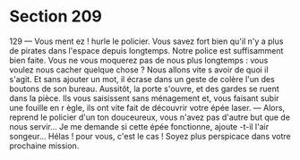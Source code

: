 # Section 209

129
— Vous ment ez ! hurle le policier. Vous savez fort bien qu'il n'y a
plus de pirates dans l'espace depuis longtemps. Notre police est
suffisamment bien faite. Vous ne vous moquerez pas de nous
plus longtemps : vous voulez nous cacher quelque chose ? Nous
allons vite s avoir de quoi il s'agit.
Et sans ajouter un mot, il écrase dans un geste de colère l'un des
boutons de son bureau. Aussitôt, la porte s'ouvre, et des gardes
se ruent dans la pièce. Ils vous saisissent sans ménagement et,
vous faisant subir une fouille en r ègle, ils ont vite fait de
découvrir votre épée laser.
— Alors, reprend le policier d'un ton douceureux, vous n'avez pas
d'autre but que de nous servir... Je me demande si cette épée
fonctionne, ajoute -t-il l'air songeur...
Hélas ! pour vous, c'est le cas ! Soyez plus perspicace dans votre
prochaine mission.